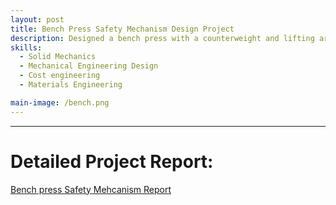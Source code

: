 ```yaml
---
layout: post
title: Bench Press Safety Mechanism Design Project
description: Designed a bench press with a counterweight and lifting arms that would be activated when the user pressed a foot pedal. The Project included stress analysis for all the components, connections, and the power train. The analysis was done ensuring a factor of safety above two for all parts, with respect to yielding, buckling, and fatigue. Finally, the design was analyzed for potential final cost of the product based on materials and manufacturing costs.   
skills: 
  - Solid Mechanics
  - Mechanical Engineering Design 
  - Cost engineering
  - Materials Engineering

main-image: /bench.png
---
```


---

#  Detailed Project Report:  
<a href="https://drive.google.com/file/d/1NUBePzYpRUGrOIJI42gjPNBfMW5zEbh2/view" target="_blank">Bench press Safety Mehcanism Report</a>
 
